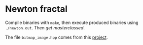 # Newton fractal

Compile binaries with ```make```, then execute produced binaries using ```./newton.out```.
Then *get masterclassed*.

The file ```bitmap_image.hpp``` comes from this [project](https://github.com/ArashPartow/bitmap).
